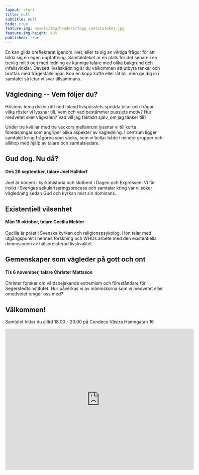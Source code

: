 ```yaml
---
layout: start
title: null
subtitle: null
hide: true
feature-img: assets/img/headers/topp_samtaloteket.jpg
feature-img-height: 40%
published: true
---
```


En kan glida oreflekterat igenom livet, eller ta sig an viktiga
frågor för att bilda sig en egen uppfattning. Samtaloteket är en plats för det
senare i en trevlig miljö och med ledning av kunniga talare med olika bakgrund och infallsvinklar. Oavsett livsåskådning är du välkommen att utbyta tankar och brottas med frågeställningar. Köp en kopp kaffe eller låt bli, men ge dig in i samtalet så letar vi svar
tillsammans.


## Vägledning -- Vem följer du?
Höstens tema dyker rätt ned ibland livspusslets spridda bitar och frågar
vilka röster vi lyssnar till. Vem och vad bestämmer pusslets motiv? Hur medvetet
sker vägvalen? Vad vill jag faktiskt själv, om jag tänker till?

Under tre kvällar med tre veckors mellanrum lyssnar vi till korta föreläsningar
som angriper olika aspekter av vägledning. I centrum ligger samtalet
kring frågorna som väcks, som vi bollar både i mindre grupper och allihop
med hjälp av talare och samtalsledare. 

## Gud dog. Nu då?
#### Ons 26 september, talare Joel Halldorf
Joel är docent i kyrkohistoria och skribent i Dagen och Expressen.
Vi får insikt i Sveriges sekulariseringsprocess och samtalar kring var
vi söker vägledning sedan Gud och kyrkan mist sin dominans.

## Existentiell vilsenhet
#### Mån 15 oktober, talare Cecilia Melder
Cecilia är präst i Svenska kyrkan och religionspsykolog.
Hon talar med utgångspunkt i hennes forskning och WHOs arbete med den
existentiella dimensionen av hälsorelaterad livskvalitet.

## Gemenskaper som vägleder på gott och ont
#### Tis 6 november, talare Christer Mattsson
Christer forskar om våldsbejakande extremism och föreståndare för
Segerstedtsinstitutet.
Hur påverkas vi av människorna som vi medvetet eller omedvetet omger oss med?

## Välkommen!
Samtalet hittar du alltid 18.00 - 20.00 på Condeco Västra Hamngatan 16

<iframe src="https://www.google.com/maps/embed?pb=!1m18!1m12!1m3!1d2131.74625292261!2d11.962074615899875!3d57.70378074731207!2m3!1f0!2f0!3f0!3m2!1i1024!2i768!4f13.1!3m3!1m2!1s0x464ff36600d77e59%3A0x22e24f69307e2985!2sCondeco+V%C3%A4stra+Hamngatan!5e0!3m2!1ssv!2sse!4v1532376020924" width="600" height="450" frameborder="0" style="border:0" allowfullscreen></iframe>
